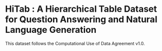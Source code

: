 # HiTab : A Hierarchical Table Dataset for Question Answering and Natural Language Generation

This dataset follows the Computational Use of Data Agreement v1.0.
